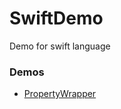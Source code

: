 # SwiftDemo
Demo for swift language

### Demos
* [PropertyWrapper](https://github.com/antwork/SwiftDemo/blob/main/SwiftDemo/Demos/Wrapper.swift)
